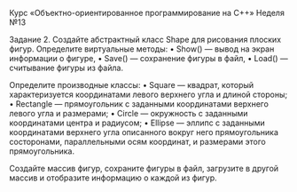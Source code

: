 Курс «Объектно-ориентированное программирование на C++» 
Неделя №13

Задание 2.
Создайте абстрактный класс Shape для рисования плоских фигур. 
Определите виртуальные методы:
• Show() — вывод на экран информации о фигуре,
• Save() — сохранение фигуры в файл,
• Load() — считывание фигуры из файла.

Определите производные классы:
• Square — квадрат, который характеризуется координатами левого верхнего угла и длиной стороны;
• Rectangle — прямоугольник с заданными координатами верхнего левого угла и размерами;
• Circle — окружность с заданными координатами центра и радиусом;
• Ellipse — эллипс с заданными координатами верхнего угла описанного вокруг него прямоугольника состоронами, параллельными осям координат, 
и размерами этого прямоугольника.

Создайте массив фигур, сохраните фигуры в файл, загрузите в другой массив и отобразите информацию о каждой из фигур.
